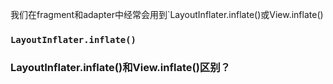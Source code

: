 我们在fragment和adapter中经常会用到`LayoutInflater.inflate()或View.inflate()

### `LayoutInflater.inflate()`


### LayoutInflater.inflate()和View.inflate()区别？